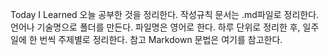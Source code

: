Today I Learned
오늘 공부한 것을 정리한다.
작성규칙
문서는 .md파일로 정리한다.
언어나 기술명으로 폴더를 만든다.
파일명은 영어로 한다.
하루 단위로 정리한 후, 일주일에 한 번씩 주제별로 정리한다.
참고
Markdown 문법은 여기를 참고한다.
